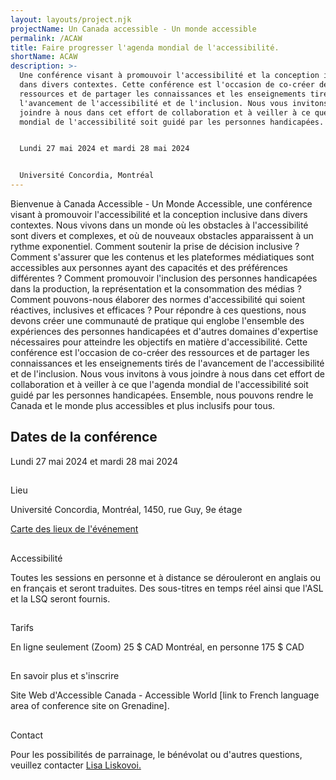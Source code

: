 ```yaml
---
layout: layouts/project.njk
projectName: Un Canada accessible - Un monde accessible
permalink: /ACAW
title: Faire progresser l'agenda mondial de l'accessibilité.
shortName: ACAW
description: >-
  Une conférence visant à promouvoir l'accessibilité et la conception inclusive
  dans divers contextes. Cette conférence est l'occasion de co-créer des
  ressources et de partager les connaissances et les enseignements tirés de
  l'avancement de l'accessibilité et de l'inclusion. Nous vous invitons à vous
  joindre à nous dans cet effort de collaboration et à veiller à ce que l'agenda
  mondial de l'accessibilité soit guidé par les personnes handicapées.


  Lundi 27 mai 2024 et mardi 28 mai 2024


  Université Concordia, Montréal
---
```

Bienvenue à Canada Accessible - Un Monde Accessible, une conférence visant à promouvoir l'accessibilité et la conception inclusive dans divers contextes. Nous vivons dans un monde où les obstacles à l'accessibilité sont divers et complexes, et où de nouveaux obstacles apparaissent à un rythme exponentiel. Comment soutenir la prise de décision inclusive ? Comment s'assurer que les contenus et les plateformes médiatiques sont accessibles aux personnes ayant des capacités et des préférences différentes ? Comment promouvoir l'inclusion des personnes handicapées dans la production, la représentation et la consommation des médias ? Comment pouvons-nous élaborer des normes d'accessibilité qui soient réactives, inclusives et efficaces ? Pour répondre à ces questions, nous devons créer une communauté de pratique qui englobe l'ensemble des expériences des personnes handicapées et d'autres domaines d'expertise nécessaires pour atteindre les objectifs en matière d'accessibilité. Cette conférence est l'occasion de co-créer des ressources et de partager les connaissances et les enseignements tirés de l'avancement de l'accessibilité et de l'inclusion. Nous vous invitons à vous joindre à nous dans cet effort de collaboration et à veiller à ce que l'agenda mondial de l'accessibilité soit guidé par les personnes handicapées. Ensemble, nous pouvons rendre le Canada et le monde plus accessibles et plus inclusifs pour tous.

## Dates de la conférence


Lundi 27 mai 2024 et mardi 28 mai 2024

## 
Lieu


Université Concordia, Montréal,
1450, rue Guy, 9e étage


[Carte des lieux de l'événement ](https://www.google.com/maps/place/1450+Rue+Guy,+Montr%C3%A9al,+QC+H3H+1J5/@45.4952779,-73.5790443,17z/data=!3m1!4b1!4m6!3m5!1s0x4cc91a6a52492981:0xc3b56f119b9fe0fb!8m2!3d45.4952779!4d-73.5790443!16s%2Fg%2F11csmgmpcd?hl=fr&entry=ttu)

## 
Accessibilité


Toutes les sessions en personne et à distance se dérouleront en anglais ou en français et seront traduites. Des sous-titres en temps réel ainsi que l'ASL et la LSQ seront fournis. 

## 
Tarifs


En ligne seulement (Zoom) 25 $ CAD
Montréal, en personne 175 $ CAD

## 
En savoir plus et s'inscrire 


Site Web d'Accessible Canada - Accessible World \[link to French language area of conference site on Grenadine].

## 
Contact


Pour les possibilités de parrainage, le bénévolat ou d'autres questions, veuillez contacter [Lisa Liskovoi.](mailto:lliskovoi@ocadu.ca)
